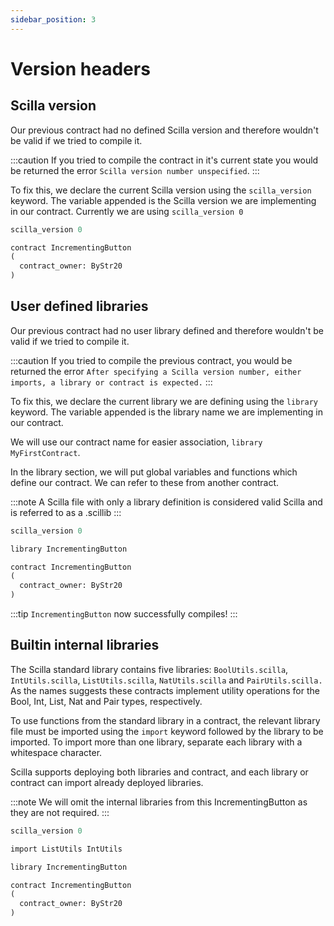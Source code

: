 ```yaml
---
sidebar_position: 3
---
```


# Version headers

## Scilla version

Our previous contract had no defined Scilla version and therefore wouldn't be valid if we tried to compile it.

:::caution
If you tried to compile the contract in it's current state you would be returned the error `Scilla version number unspecified`.
:::

To fix this, we declare the current Scilla version using the `scilla_version` keyword. The variable appended is the Scilla version we are implementing in our contract.
Currently we are using `scilla_version 0`

```ocaml {1}
scilla_version 0

contract IncrementingButton
(
  contract_owner: ByStr20
)
```

## User defined libraries

Our previous contract had no user library defined and therefore wouldn't be valid if we tried to compile it.

:::caution
If you tried to compile the previous contract, you would be returned the error `After specifying a Scilla version number, either imports, a library or contract is expected.`
:::

To fix this, we declare the current library we are defining using the `library` keyword. The variable appended is the library name we are implementing in our contract.

We will use our contract name for easier association, `library MyFirstContract`.

In the library section, we will put global variables and functions which define our contract. We can refer to these from another contract.

:::note
A Scilla file with only a library definition is considered valid Scilla and is referred to as a .scillib
:::

```ocaml {3}
scilla_version 0

library IncrementingButton

contract IncrementingButton
(
  contract_owner: ByStr20
)
```

:::tip
`IncrementingButton` now successfully compiles!
:::

## Builtin internal libraries

The Scilla standard library contains five libraries: `BoolUtils.scilla`, `IntUtils.scilla`, `ListUtils.scilla`, `NatUtils.scilla` and `PairUtils.scilla.` As the names suggests these contracts implement utility operations for the Bool, Int, List, Nat and Pair types, respectively.

To use functions from the standard library in a contract, the relevant library file must be imported using the `import` keyword followed by the library to be imported. To import more than one library, separate each library with a whitespace character.

Scilla supports deploying both libraries and contract, and each library or contract can import already deployed libraries.

:::note
We will omit the internal libraries from this IncrementingButton as they are not required.
:::

```ocaml {3}
scilla_version 0

import ListUtils IntUtils

library IncrementingButton

contract IncrementingButton
(
  contract_owner: ByStr20
)
```

